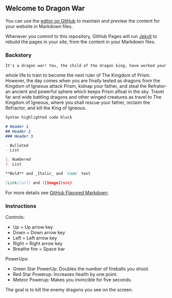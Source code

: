 ## Welcome to Dragon War

You can use the [editor on GitHub](https://github.com/SmolPocketChange/dragon-war/edit/master/README.md) to maintain and preview the content for your website in Markdown files.

Whenever you commit to this repository, GitHub Pages will run [Jekyll](https://jekyllrb.com/) to rebuild the pages in your site, from the content in your Markdown files.

### Backstory

	It's a dragon war! You, the child of the dragon king, have worked your 
whole life to train to become the next ruler of The Kingdom of Prism. However, 
the day comes when you are finally tested as dragons from the Kingdom of Igneous 
attack Prism, kidnap your father, and steal the Refrator- an ancient and powerful 
sphere which keeps Prism afloat in the sky. Travel far and wide battling dragons 
and other winged creatures as travel to The Kingdom of Igneous, where you shall 
rescue your father, reclaim the Refractor, and kill the King of Igneous.

```markdown
Syntax highlighted code block

# Header 1
## Header 2
### Header 3

- Bulleted
- List

1. Numbered
2. List

**Bold** and _Italic_ and `Code` text

[Link](url) and ![Image](src)
```

For more details see [GitHub Flavored Markdown](https://guides.github.com/features/mastering-markdown/).

### Instructions

Controls:
- Up = Up arrow key
- Down = Down arrow key
- Left = Left arrow key
- Right = Right arrow key
- Breathe fire = Space bar 
  
PowerUps:
- Green Star PowerUp: Doubles the number of fireballs you shoot.
- Red Star Powerup: Increases health by one point.
- Meteor Powerup: Makes you invincible for five seconds.

The goal is to kill the enemy dragons you see on the screen.
